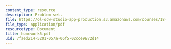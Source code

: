 ```yaml
---
content_type: resource
description: Problem set.
file: https://ol-ocw-studio-app-production.s3.amazonaws.com/courses/18-435j-quantum-computation-fall-2003/7faed2145201057a06f502cce9872d14_homework5.pdf
file_type: application/pdf
resourcetype: Document
title: homework5.pdf
uid: 7faed214-5201-057a-06f5-02cce9872d14
---
```

